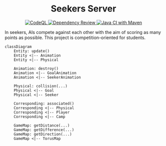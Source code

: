 <h1 align="center">Seekers Server</h1>

<p align="center">
    <a href="https://github.com/seekers-dev/seekers-java/actions/workflows/github-code-scanning/codeql">
        <img src="https://github.com/seekers-dev/seekers-java/actions/workflows/github-code-scanning/codeql/badge.svg" alt="CodeQL">
    </a>
    <a href="https://github.com/seekers-dev/seekers-java/actions/workflows/dependency-review.yml">
        <img src="https://github.com/seekers-dev/seekers-java/actions/workflows/dependency-review.yml/badge.svg" alt="Dependency Review">
    </a>
    <a href="https://github.com/seekers-dev/seekers-java/actions/workflows/maven.yml">
        <img src="https://github.com/seekers-dev/seekers-java/actions/workflows/maven.yml/badge.svg" alt="Java CI with Maven">
    </a>
</p>

In seekers, AIs compete against each other with the aim of scoring as many points as possible. This project is competition-oriented for students.

```mermaid
classDiagram
    Entity: update()
    Entity <|-- Animation
    Entity <|-- Physical
    
    Animation: destroy()
    Animation <|-- GoalAnimation
    Animation <|-- SeekerAnimation
    
    Physical: collision(...)
    Physical <|-- Goal
    Physical <|-- Seeker

    Corresponding: associated()
    Corresponding <|-- Physical
    Corresponding <|-- Player
    Corresponding <|-- Camp
    
    GameMap: getDistance(...)
    GameMap: getDifference(...)
    GameMap: getDirection(...)
    GameMap <|-- TorusMap
```